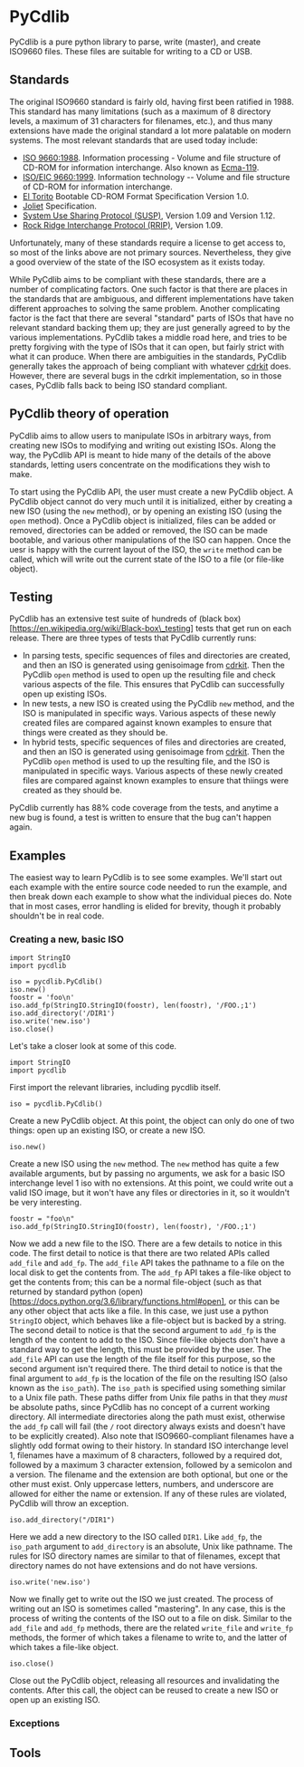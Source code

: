 # PyCdlib
PyCdlib is a pure python library to parse, write (master), and create ISO9660 files.  These files are suitable for writing to a CD or USB.

## Standards
The original ISO9660 standard is fairly old, having first been ratified in 1988.  This standard has many limitations (such as a maximum of 8 directory levels, a maximum of 31 characters for filenames, etc.), and thus many extensions have made the original standard a lot more palatable on modern systems.  The most relevant standards that are used today include:

- [ISO 9660:1988](https://en.wikipedia.org/wiki/ISO_9660). Information processing - Volume and file structure of CD-ROM for information interchange.  Also known as [Ecma-119](https://www.ecma-international.org/publications/standards/Ecma-119.htm).
- [ISO/EIC 9660:1999](http://pismotec.com/cfs/iso9660-1999.html).  Information technology -- Volume and file structure of CD-ROM for information interchange.
- [El Torito](http://wiki.osdev.org/El-Torito) Bootable CD-ROM Format Specification Version 1.0.
- [Joliet](https://en.wikipedia.org/wiki/Joliet_(file_system)) Specification.
- [System Use Sharing Protocol (SUSP)](https://en.wikipedia.org/wiki/Rock_Ridge), Version 1.09 and Version 1.12.
- [Rock Ridge Interchange Protocol (RRIP)](https://en.wikipedia.org/wiki/Rock_Ridge), Version 1.09.

Unfortunately, many of these standards require a license to get access to, so most of the links above are not primary sources.  Nevertheless, they give a good overview of the state of the ISO ecosystem as it exists today.

While PyCdlib aims to be compliant with these standards, there are a number of complicating factors.  One such factor is that there are places in the standards that are ambiguous, and different implementations have taken different approaches to solving the same problem.  Another complicating factor is the fact that there are several "standard" parts of ISOs that have no relevant standard backing them up; they are just generally agreed to by the various implementations.  PyCdlib takes a middle road here, and tries to be pretty forgiving with the type of ISOs that it can open, but fairly strict with what it can produce.  When there are ambiguities in the standards, PyCdlib generally takes the approach of being compliant with whatever [cdrkit](https://launchpad.net/cdrkit) does.  However, there are several bugs in the cdrkit implementation, so in those cases, PyCdlib falls back to being ISO standard compliant.

## PyCdlib theory of operation
PyCdlib aims to allow users to manipulate ISOs in arbitrary ways, from creating new ISOs to modifying and writing out existing ISOs.  Along the way, the PyCdlib API is meant to hide many of the details of the above standards, letting users concentrate on the modifications they wish to make.

To start using the PyCdlib API, the user must create a new PyCdlib object.  A PyCdlib object cannot do very much until it is initialized, either by creating a new ISO (using the `new` method), or by opening an existing ISO (using the `open` method).  Once a PyCdlib object is initialized, files can be added or removed, directories can be added or removed, the ISO can be made bootable, and various other manipulations of the ISO can happen.  Once the uesr is happy with the current layout of the ISO, the `write` method can be called, which will write out the current state of the ISO to a file (or file-like object).

## Testing
PyCdlib has an extensive test suite of hundreds of (black box)[https://en.wikipedia.org/wiki/Black-box\_testing] tests that get run on each release.  There are three types of tests that PyCdlib currently runs:
- In parsing tests, specific sequences of files and directories are created, and then an ISO is generated using genisoimage from [cdrkit](https://launchpad.net/cdrkit).  Then the PyCdlib `open` method is used to open up the resulting file and check various aspects of the file.  This ensures that PyCdlib can successfully open up existing ISOs.
- In new tests, a new ISO is created using the PyCdlib `new` method, and the ISO is manipulated in specific ways.  Various aspects of these newly created files are compared against known examples to ensure that things were created as they should be.
- In hybrid tests, specific sequences of files and directories are created, and then an ISO is generated using genisoimage from [cdrkit](https://launchpad.net/cdrkit).  Then the PyCdlib `open` method is used to up the resulting file, and the ISO is manipulated in specific ways.  Various aspects of these newly created files are compared against known examples to ensure that thiings were created as they should be.

PyCdlib currently has 88% code coverage from the tests, and anytime a new bug is found, a test is written to ensure that the bug can't happen again.

## Examples
The easiest way to learn PyCdlib is to see some examples.  We'll start out each example with the entire source code needed to run the example, and then break down each example to show what the individual pieces do.  Note that in most cases, error handling is elided for brevity, though it probably shouldn't be in real code.

### Creating a new, basic ISO
```
import StringIO
import pycdlib

iso = pycdlib.PyCdlib()
iso.new()
foostr = 'foo\n'
iso.add_fp(StringIO.StringIO(foostr), len(foostr), '/FOO.;1')
iso.add_directory('/DIR1')
iso.write('new.iso')
iso.close()
```

Let's take a closer look at some of this code.

```
import StringIO
import pycdlib
```

First import the relevant libraries, including pycdlib itself.

```
iso = pycdlib.PyCdlib()
```

Create a new PyCdlib object.  At this point, the object can only do one of two things: open up an existing ISO, or create a new ISO.

```
iso.new()
```

Create a new ISO using the `new` method.  The `new` method has quite a few available arguments, but by passing no arguments, we ask for a basic ISO interchange level 1 iso with no extensions.  At this point, we could write out a valid ISO image, but it won't have any files or directories in it, so it wouldn't be very interesting.

```
foostr = "foo\n"
iso.add_fp(StringIO.StringIO(foostr), len(foostr), '/FOO.;1')
```

Now we add a new file to the ISO.  There are a few details to notice in this code.  The first detail to notice is that there are two related APIs called `add_file` and `add_fp`.  The `add_file` API takes the pathname to a file on the local disk to get the contents from.  The `add_fp` API takes a file-like object to get the contents from; this can be a normal file-object (such as that returned by standard python (open)[https://docs.python.org/3.6/library/functions.html#open], or this can be any other object that acts like a file.  In this case, we just use a python `StringIO` object, which behaves like a file-object but is backed by a string.  The second detail to notice is that the second argument to `add_fp` is the length of the content to add to the ISO.  Since file-like objects don't have a standard way to get the length, this must be provided by the user.  The `add_file` API can use the length of the file itself for this purpose, so the second argument isn't required there.  The third detail to notice is that the final argument to `add_fp` is the location of the file on the resulting ISO (also known as the `iso_path`).  The `iso_path` is specified using something similar to a Unix file path.  These paths differ from Unix file paths in that they *must* be absolute paths, since PyCdlib has no concept of a current working directory.  All intermediate directories along the path must exist, otherwise the `add_fp` call will fail (the `/` root directory always exists and doesn't have to be explicitly created).  Also note that ISO9660-compliant filenames have a slightly odd format owing to their history.  In standard ISO interchange level 1, filenames have a maximum of 8 characters, followed by a required dot, followed by a maximum 3 character extension, followed by a semicolon and a version.  The filename and the extension are both optional, but one or the other must exist.  Only uppercase letters, numbers, and underscore are allowed for either the name or extension.  If any of these rules are violated, PyCdlib will throw an exception.

```
iso.add_directory("/DIR1")
```

Here we add a new directory to the ISO called `DIR1`.  Like `add_fp`, the `iso_path` argument to `add_directory` is an absolute, Unix like pathname.  The rules for ISO directory names are similar to that of filenames, except that directory names do not have extensions and do not have versions.

```
iso.write('new.iso')
```

Now we finally get to write out the ISO we just created.  The process of writing out an ISO is sometimes called "mastering".  In any case, this is the process of writing the contents of the ISO out to a file on disk.  Similar to the `add_file` and `add_fp` methods, there are the related `write_file` and `write_fp` methods, the former of which takes a filename to write to, and the latter of which takes a file-like object.

```
iso.close()
```

Close out the PyCdlib object, releasing all resources and invalidating the contents.  After this call, the object can be reused to create a new ISO or open up an existing ISO.

### Exceptions


## Tools

